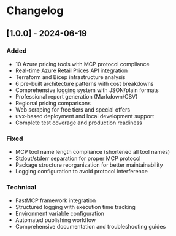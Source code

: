 # Changelog

## [1.0.0] - 2024-06-19

### Added
- 10 Azure pricing tools with MCP protocol compliance
- Real-time Azure Retail Prices API integration
- Terraform and Bicep infrastructure analysis
- 6 pre-built architecture patterns with cost breakdowns
- Comprehensive logging system with JSON/plain formats
- Professional report generation (Markdown/CSV)
- Regional pricing comparisons
- Web scraping for free tiers and special offers
- uvx-based deployment and local development support
- Complete test coverage and production readiness

### Fixed
- MCP tool name length compliance (shortened all tool names)
- Stdout/stderr separation for proper MCP protocol
- Package structure reorganization for better maintainability
- Logging configuration to avoid protocol interference

### Technical
- FastMCP framework integration
- Structured logging with execution time tracking
- Environment variable configuration
- Automated publishing workflow
- Comprehensive documentation and troubleshooting guides
